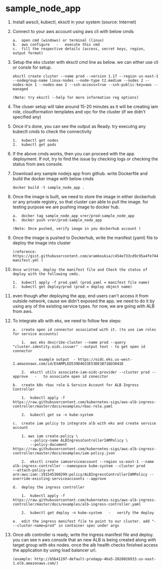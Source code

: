 # sample_node_app

1.	Install awscli, kubectl, eksctl in your system (source: Internet)

2.	Connect to your aws account using aws cli with below cmds

		a.	open cmd (windows) or terminal (linux)
		b.	aws configure 	-	execute this cmd
		c.	fill the respective details (access, secret keys, region, output format)
	
3.	Setup the eks cluster with eksctl cmd line as below. we can either use cli or consle for setup.

		eksctl create cluster --name prod --version 1.17 --region us-east-1 --nodegroup-name linux-nodes --node-type t2.medium --nodes 2 --nodes-min 1 --nodes-max 2 --ssh-access=true --ssh-public-key=aws --managed
		
		(Note: try eksctl --help for more information reg options)
		
4.	The cluser setup will take around 15-20 minutes as it will be creating iam role, cloudformation templates and vpc for the cluster (if we 
	didn't specified any)		

5.	Once it's done, you can see the output as Ready. try executng any kubectl cmds to check the connectivity
	
		1.	kubectl get nodes
		2.	kubectl get pods
		
6.	If the above cmds works, then you can proceed with the app deployment. If not, try to find the issue by checking logs or checking the status from 
	aws console.		
	
7.	Download any sample nodejs app from github. write Dockerfile and build the docker image with below cmds

		docker build -t sample_node_app .
		
8.	Once the image is built, we need to store the image in either dockerhub or any private registry, so that cluster can able to pull the image. 
	for testing purpose	we are pushing image to docker hub.
	
		a.	docker tag sample_node_app vrer/prod:sample_node_app
		b.	docker push vrer/prod:sample_node_app
		
		(Note: Once pushed, verify image in you dockerhub account )
		
9.	Once the image is pushed to Dockerhub, write the manifest (yaml) file to deploy the image into cluster 
	
		(reference: https://gist.githubusercontent.com/aramkoukia/c454e733cd9c95a4fe7442e349e82f8a/raw/f3918d1d4edff1128de6ec5e1cf2fab4dde60d24/kubernetes-manifest.yml )
		
10. 	Once written, deploy the manifest file and Check the status of deploy with the following cmds. 
		
		1.	kubectl apply -f prod.yaml (prod.yaml = manifest file name)
		2.	kubectl get deploy/prod (prod = deploy object name)
	
11. even though after deploying the app, end users can't access it from outside network, cause we didn't exposed the app. we need to do it by
	using any of the existing service types. for now, we are going with ALB from aws.
	
12.	To integrate alb with eks, we need to follow few steps:

		a.	create open id connector associated with it. (to use iam roles for service accounts)
		
			1.	aws eks describe-cluster --name prod --query "cluster.identity.oidc.issuer" --output text - to get open id connector
				
					example output  - https://oidc.eks.us-west-2.amazonaws.com/id/EXAMPLED539D4633E53DE1B716D3041E
		
			2.	eksctl utils associate-iam-oidc-provider --cluster prod --approve 	-	to associate open id conecctor
			
		b.	create k8s rbac role & Service Account for ALB Ingress Controller

			1.	kubectl apply -f https://raw.githubusercontent.com/kubernetes-sigs/aws-alb-ingress-controller/master/docs/examples/rbac-role.yaml

			2.	kubectl get sa -n kube-system
			
		c.	create iam policy to integrate alb with eks and create service account
		
			1. aws iam create-policy \
				--policy-name ALBIngressControllerIAMPolicy \
				--policy-document https://raw.githubusercontent.com/kubernetes-sigs/aws-alb-ingress-controller/master/docs/examples/iam-policy.json
				
			2.	eksctl create iamserviceaccount --region us-east-1 --name alb-ingress-controller --namespace kube-system --cluster prod 		--attach-policy-arn arn:aws:iam::191545360299:policy/ALBIngressControllerIAMPolicy --override-existing-serviceaccounts --approve	
	
		d.	deploy the ingress controller
		
			1.	kubectl apply -f 		https://raw.githubusercontent.com/kubernetes-sigs/aws-alb-ingress-controller/master/docs/examples/alb-ingress-controller.yaml
			
			2.	kubectl get deploy -n kube-system  	-	verify the deploy
			
		e.	edit the ingress manifest file to point to our cluster. add "- --cluster-name=prod" in container spec under args
		
		
13.	Once alb controller is ready, write the ingress manifest file and deploy. you can see n aws console that an new ALB is being created along with 
	target group with eks nodes. once the alb health checks finished access the application by using load balancer url.

		(example: http://b5b41197-default-prodapp-46a5-2028026933.us-east-1.elb.amazonaws.com/)